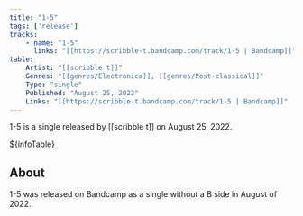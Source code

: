 ```yaml
---
title: "1-5"
tags: ['release']
tracks:
    - name: "1-5"
      links: "[[https://scribble-t.bandcamp.com/track/1-5 | Bandcamp]]"
table:
    Artist: "[[scribble t]]"
    Genres: "[[genres/Electronica]], [[genres/Post-classical]]"
    Type: "single"
    Published: "August 25, 2022"
    Links: "[[https://scribble-t.bandcamp.com/track/1-5 | Bandcamp]]"
---
```


1-5 is a single released by [[scribble t]] on August 25, 2022.

${infoTable}

## About
1-5 was released on Bandcamp as a single without a B side in August of 2022.